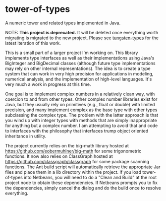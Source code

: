 # tower-of-types
A numeric tower and related types implemented in Java.

NOTE: **This project is deprecated.** It will be deleted once everything worth migrating is migrated to the new project.
Please see [tungsten-types](https://github.com/lionmage/tungsten-types) for the latest iteration of this work.

This is a small part of a larger project I'm working on.  This library implements type interfaces as well as their
implementations using Java's BigInteger and BigDecimal classes (although future type implementations may rely on other
internal representations).  The idea is to create a type system that can work in very high precision for applications
in modeling, numerical analysis, and the implementation of high-level languages.
It's very much a work in progress at this time.

One goal is to implement complex numbers in a relatively clean way, with coercion to and from other types.  Other complex
number libraries exist for Java, but they usually rely on primitives (e.g., float or double) with limited precision, and
many implement complex as the base type with other types subclassing the complex type.  The problem with the latter approach
is that you wind up with integer types with methods that are simply inappropriate for anything but a complex number.  I am
attempting to avoid that and code to interfaces with the philosophy that interfaces trump object oriented inheritance
in utility.

The project currently relies on the big-math library hosted at https://github.com/eobermuhlner/big-math for some
trigonometric functions.  It now also relies on ClassGraph hosted at https://github.com/classgraph/classgraph for some
package scanning functions.  The Ant build script will automatically retrieve the appropriate Jar files and place them
in a lib directory within the project.  If you load tower-of-types into Netbeans, you will need to do a "Clean and Build"
at the root project node to obtain these dependencies.  If Netbeans prompts you to fix the dependencies, simply
cancel the dialog and do the build once to resolve everything.
